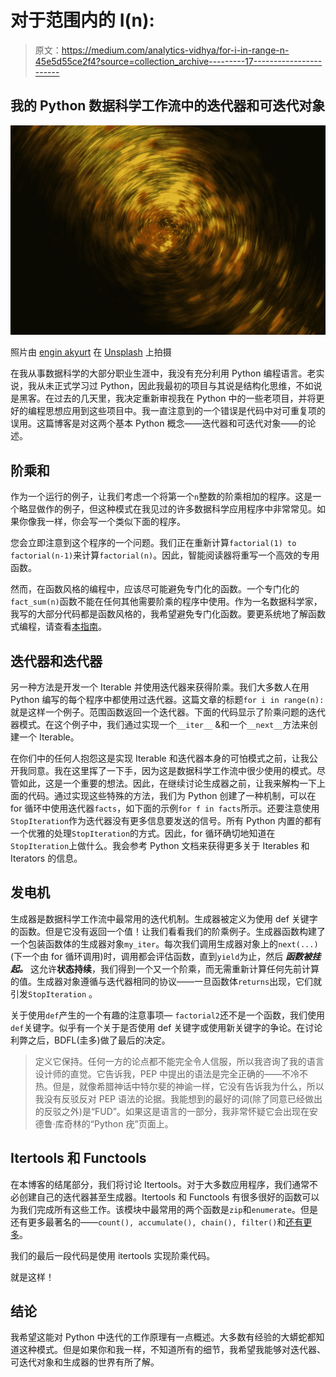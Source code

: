 # 对于范围内的 I(n):

> 原文：<https://medium.com/analytics-vidhya/for-i-in-range-n-45e5d55ce2f4?source=collection_archive---------17----------------------->

## 我的 Python 数据科学工作流中的迭代器和可迭代对象

![](img/174d66d3b772a64fb38a8d0730e1a0d0.png)

照片由 [engin akyurt](https://unsplash.com/@enginakyurt?utm_source=unsplash&utm_medium=referral&utm_content=creditCopyText) 在 [Unsplash](https://unsplash.com/s/photos/fractal?utm_source=unsplash&utm_medium=referral&utm_content=creditCopyText) 上拍摄

在我从事数据科学的大部分职业生涯中，我没有充分利用 Python 编程语言。老实说，我从未正式学习过 Python，因此我最初的项目与其说是结构化思维，不如说是黑客。在过去的几天里，我决定重新审视我在 Python 中的一些老项目，并将更好的编程思想应用到这些项目中。我一直注意到的一个错误是代码中对可重复项的误用。这篇博客是对这两个基本 Python 概念——迭代器和可迭代对象——的论述。

## 阶乘和

作为一个运行的例子，让我们考虑一个将第一个`n`整数的阶乘相加的程序。这是一个略显做作的例子，但这种模式在我见过的许多数据科学应用程序中非常常见。如果你像我一样，你会写一个类似下面的程序。

您会立即注意到这个程序的一个问题。我们正在重新计算`factorial(1) to factorial(n-1)`来计算`factorial(n)`。因此，智能阅读器将重写一个高效的专用函数。

然而，在函数风格的编程中，应该尽可能避免专门化的函数。一个专门化的`fact_sum(n)`函数不能在任何其他需要阶乘的程序中使用。作为一名数据科学家，我写的大部分代码都是函数风格的，我希望避免专门化函数。要更系统地了解函数式编程，请查看[本指南](https://docs.python.org/3/howto/functional.html)。

## 迭代器和迭代器

另一种方法是开发一个 Iterable 并使用迭代器来获得阶乘。我们大多数人在用 Python 编写的每个程序中都使用过迭代器。这篇文章的标题`for i in range(n):`就是这样一个例子。范围函数返回一个迭代器。下面的代码显示了阶乘问题的迭代器模式。在这个例子中，我们通过实现一个`__iter__` &和一个`__next__`方法来创建一个 Iterable。

在你们中的任何人抱怨这是实现 Iterable 和迭代器本身的可怕模式之前，让我公开我同意。我在这里挥了一下手，因为这是数据科学工作流中很少使用的模式。尽管如此，这是一个重要的想法。因此，在继续讨论生成器之前，让我来解构一下上面的代码。通过实现这些特殊的方法，我们为 Python 创建了一种机制，可以在 for 循环中使用迭代器`facts`，如下面的示例`for f in facts`所示。还要注意使用`StopIteration`作为迭代器没有更多信息要发送的信号。所有 Python 内置的都有一个优雅的处理`StopIteration`的方式。因此，for 循环确切地知道在`StopIteration`上做什么。我会参考 Python 文档来获得更多关于 Iterables 和 Iterators 的信息。

## 发电机

生成器是数据科学工作流中最常用的迭代机制。生成器被定义为使用 def 关键字的函数。但是它没有返回一个值！让我们看看我们的阶乘例子。生成器函数构建了一个包装函数体的生成器对象`my_iter`。每次我们调用生成器对象上的`next(...)`(下一个由 for 循环调用)时，调用都会评估函数，直到`yield`为止，然后 ***函数被挂起。*** 这允许**状态持续**，我们得到一个又一个阶乘，而无需重新计算任何先前计算的值。生成器对象遵循与迭代器相同的协议——一旦函数体`returns`出现，它们就引发`StopIteration` 。

关于使用`def`产生的一个有趣的注意事项— `factorial2`还不是一个函数，我们使用`def`关键字。似乎有一个关于是否使用 def 关键字或使用新关键字的争论。在讨论利弊之后，BDFL(圭多)做了最后的决定。

> 定义它保持。任何一方的论点都不能完全令人信服，所以我咨询了我的语言设计师的直觉。它告诉我，PEP 中提出的语法是完全正确的——不冷不热。但是，就像希腊神话中特尔斐的神谕一样，它没有告诉我为什么，所以我没有反驳反对 PEP 语法的论据。我能想到的最好的词(除了同意已经做出的反驳之外)是“FUD”。如果这是语言的一部分，我非常怀疑它会出现在安德鲁·库奇林的“Python 疣”页面上。

## Itertools 和 Functools

在本博客的结尾部分，我们将讨论 Itertools。对于大多数应用程序，我们通常不必创建自己的迭代器甚至生成器。Itertools 和 Functools 有很多很好的函数可以为我们完成所有这些工作。该模块中最常用的两个函数是`zip`和`enumerate`。但是还有更多最著名的——`count(), accumulate(), chain(), filter()`和[还有更多](https://docs.python.org/3/library/itertools.html#itertools-recipes)。

我们的最后一段代码是使用 itertools 实现阶乘代码。

就是这样！

## 结论

我希望这能对 Python 中迭代的工作原理有一点概述。大多数有经验的大蟒蛇都知道这种模式。但是如果你和我一样，不知道所有的细节，我希望我能够对迭代器、可迭代对象和生成器的世界有所了解。